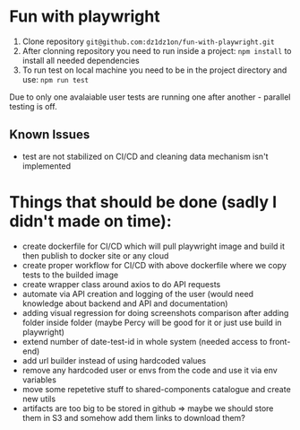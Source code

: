 # Fun with playwright

1. Clone repository `git@github.com:dz1dz1on/fun-with-playwright.git`
2. After clonning repository you need to run inside a project: `npm install` to install all needed dependencies
3. To run test on local machine you need to be in the project directory and use:
`npm run test`

Due to only one avalaiable user tests are running one after another - parallel testing is off.

## Known Issues

- test are not stabilized on CI/CD and cleaning data mechanism isn't implemented

# Things that should be done (sadly I didn't made on time):
- create dockerfile for CI/CD which will pull playwright image and build it then  publish to docker site or any cloud
- create proper workflow for CI/CD with above dockerfile where we copy tests to the builded image
- create wrapper class around axios to do API requests
- automate via API creation and logging of the user (would need knowledge about backend and API and documentation)
- adding visual regression for doing screenshots comparison after adding folder inside folder (maybe Percy will be good for it or just use build in playwright)
- extend number of date-test-id in whole system (needed access to front-end)
- add url builder instead of using hardcoded values
- remove any hardcoded user or envs from the code and use it via env variables
- move some repetetive stuff to shared-components catalogue and create new utils
- artifacts are too big to be stored in github => maybe we should store them in S3 and somehow add them links to download them?



